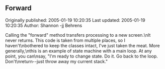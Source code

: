 ## Forward 
Originally published: 2005-01-19 10:20:35 
Last updated: 2005-01-19 10:20:35 
Author: Shannon -jj Behrens 
 
Calling the "forward" method transfers processing to a new screen.\nIt never returns.  This code is taken from multiple places, so I haven't\nbothered to keep the classes intact, I've just taken the meat.  More generally,\nthis is an example of state machine with a main loop.  At any point, you can\nsay, "I'm ready to change state.  Do it.  Go back to the loop.  Don't\nreturn--just throw away my current stack."